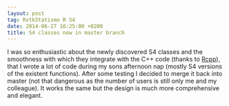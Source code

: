 ```yaml
---
layout: post
tag: RvtkStatismo R S4
date: 2014-06-27 16:25:00 +0200
title: S4 classes now in master branch
---
```


I was so enthusiastic about the newly discovered S4 classes and the smoothness with which they integrate with the C++ code (thanks to [Rcpp](http://cran.r-project.org/web/packages/Rcpp/index.html)), that I wrote a lot of code during my sons afternoon nap (mostly S4 versions of the existent functions). After some testing I decided to merge it back into master (not that dangerous as the number of users is still only me and my colleague). It works the same but the design is much more comprehensive and elegant.
